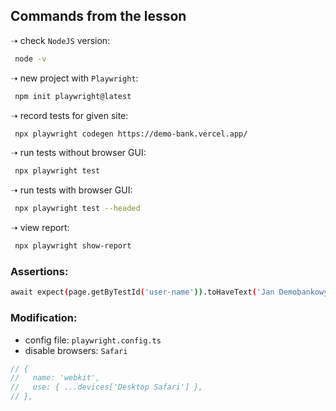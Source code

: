 ## Commands from the lesson

➝  check `NodeJS` version:

```sh
 node -v 
```
➝  new project with `Playwright`:

```sh
 npm init playwright@latest
```

➝  record tests for given site:

```sh
 npx playwright codegen https://demo-bank.vercel.app/ 
```

➝  run tests without browser GUI:

```sh
 npx playwright test 
```

➝  run tests with browser GUI:

```sh
 npx playwright test --headed 
```

➝  view report:

```sh
 npx playwright show-report 
```

### Assertions:

```sh
await expect(page.getByTestId('user-name')).toHaveText('Jan Demobankowy');
```

### Modification:

- config file: `playwright.config.ts`
- disable browsers: `Safari`

```javascript
// {
//   name: 'webkit',
//   use: { ...devices['Desktop Safari'] },
// },
```
